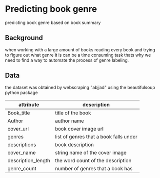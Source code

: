 # Predicting book genre

predicting book genre based on book summary


## Background

when working with a large amount of books reading every book and trying to figure out what genre it is can be a time consuming task thats why we need to find a way to automate the process of genre labeling. 

## Data

the dataset was obtained by webscraping "abjjad" using the beautifulsoup python package


| attribute          | description                            |
|--------------------|----------------------------------------|
| Book_title         | title of the book                      |
| Author             | author name                            |
| cover_url          | book cover image url                   |
| genres             | list of genres that a book falls under |
| descriptions       | book description                       |
| cover_name         | string name of the cover image         |
| description_length | the word count of the description      |
| genre_count        | number of genres that a book has       |
